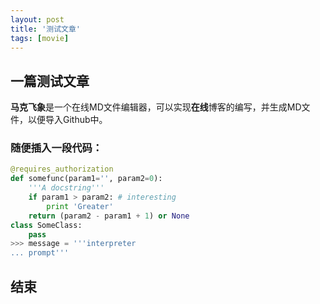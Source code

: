 ```yaml
---
layout: post
title: '测试文章'
tags: [movie]
---
```


## 一篇测试文章
**马克飞象**是一个在线MD文件编辑器，可以实现**在线**博客的编写，并生成MD文件，以便导入Github中。
### 随便插入一段代码：
``` python
@requires_authorization
def somefunc(param1='', param2=0):
    '''A docstring'''
    if param1 > param2: # interesting
        print 'Greater'
    return (param2 - param1 + 1) or None
class SomeClass:
    pass
>>> message = '''interpreter
... prompt'''
```
## 结束